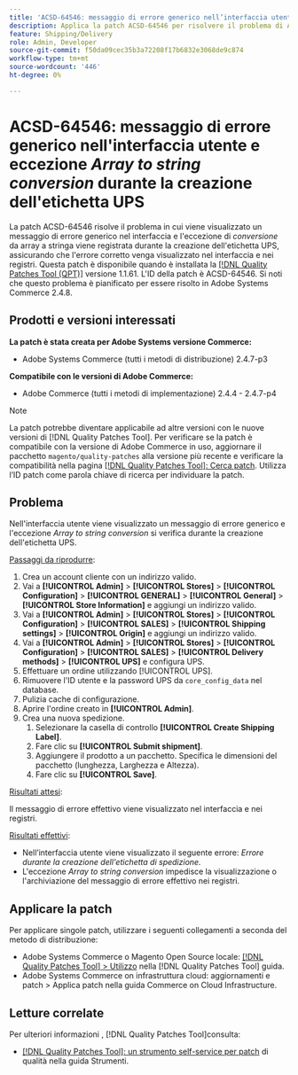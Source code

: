 ```yaml
---
title: 'ACSD-64546: messaggio di errore generico nell’interfaccia utente e eccezione di conversione da array a stringa durante la creazione dell’etichetta UPS'
description: Applica la patch ACSD-64546 per risolvere il problema di Adobe Commerce, in cui viene visualizzato un messaggio di errore generico nell’interfaccia utente e l’eccezione Array to String conversion viene registrata durante la creazione dell’etichetta UPS. La patch fa sì che l’errore corretto venga visualizzato nell’interfaccia utente e nei registri.
feature: Shipping/Delivery
role: Admin, Developer
source-git-commit: f50da09cec35b3a72208f17b6832e3068de9c874
workflow-type: tm+mt
source-wordcount: '446'
ht-degree: 0%

---
```



# ACSD-64546: messaggio di errore generico nell&#39;interfaccia utente e eccezione *Array to string conversion* durante la creazione dell&#39;etichetta UPS

La patch ACSD-64546 risolve il problema in cui viene visualizzato un messaggio di errore generico nel interfaccia e l&#39;eccezione di *conversione* da array a stringa viene registrata durante la creazione dell&#39;etichetta UPS, assicurando che l&#39;errore corretto venga visualizzato nel interfaccia e nei registri. Questa patch è disponibile quando è installata la [[!DNL Quality Patches Tool (QPT)]](/help/tools/quality-patches-tool/quality-patches-tool-to-self-serve-quality-patches.md) versione 1.1.61. L&#39;ID della patch è ACSD-64546. Si noti che questo problema è pianificato per essere risolto in Adobe Systems Commerce 2.4.8.

## Prodotti e versioni interessati

**La patch è stata creata per Adobe Systems versione Commerce:**
* Adobe Systems Commerce (tutti i metodi di distribuzione) 2.4.7-p3

**Compatibile con le versioni di Adobe Commerce:**
* Adobe Commerce (tutti i metodi di implementazione) 2.4.4 - 2.4.7-p4

>[!NOTE]
>
>La patch potrebbe diventare applicabile ad altre versioni con le nuove versioni di [!DNL Quality Patches Tool]. Per verificare se la patch è compatibile con la versione di Adobe Commerce in uso, aggiornare il pacchetto `magento/quality-patches` alla versione più recente e verificare la compatibilità nella pagina [[!DNL Quality Patches Tool]: Cerca patch](https://experienceleague.adobe.com/tools/commerce-quality-patches/index.html). Utilizza l’ID patch come parola chiave di ricerca per individuare la patch.

## Problema

Nell&#39;interfaccia utente viene visualizzato un messaggio di errore generico e l&#39;eccezione *Array to string conversion* si verifica durante la creazione dell&#39;etichetta UPS.

<u>Passaggi da riprodurre</u>:

1. Crea un account cliente con un indirizzo valido.
1. Vai a **[!UICONTROL Admin]** > **[!UICONTROL Stores]** > **[!UICONTROL Configuration]** > **[!UICONTROL GENERAL]** > **[!UICONTROL General]** > **[!UICONTROL Store Information]** e aggiungi un indirizzo valido.
1. Vai a **[!UICONTROL Admin]** > **[!UICONTROL Stores]** > **[!UICONTROL Configuration]** > **[!UICONTROL SALES]** > **[!UICONTROL Shipping settings]** > **[!UICONTROL Origin]** e aggiungi un indirizzo valido.
1. Vai a **[!UICONTROL Admin]** > **[!UICONTROL Stores]** > **[!UICONTROL Configuration]** > **[!UICONTROL SALES]** > **[!UICONTROL Delivery methods]** > **[!UICONTROL UPS]** e configura UPS.
1. Effettuare un ordine utilizzando [!UICONTROL UPS].
1. Rimuovere l&#39;ID utente e la password UPS da `core_config_data` nel database.
1. Pulizia cache di configurazione.
1. Aprire l&#39;ordine creato in **[!UICONTROL Admin]**.
1. Crea una nuova spedizione.
   1. Selezionare la casella di controllo **[!UICONTROL Create Shipping Label]**.
   1. Fare clic su **[!UICONTROL Submit shipment]**.
   1. Aggiungere il prodotto a un pacchetto. Specifica le dimensioni del pacchetto (lunghezza, Larghezza e Altezza).
   1. Fare clic su **[!UICONTROL Save]**.

<u>Risultati attesi</u>:

Il messaggio di errore effettivo viene visualizzato nel interfaccia e nei registri.

<u>Risultati effettivi</u>:

* Nell’interfaccia utente viene visualizzato il seguente errore:
  *Errore durante la creazione dell&#39;etichetta di spedizione.*
* L&#39;eccezione *Array to string conversion* impedisce la visualizzazione o l&#39;archiviazione del messaggio di errore effettivo nei registri.

## Applicare la patch

Per applicare singole patch, utilizzare i seguenti collegamenti a seconda del metodo di distribuzione:
* Adobe Systems Commerce o Magento Open Source locale: [[!DNL Quality Patches Tool] > Utilizzo](/help/tools/quality-patches-tool/usage.md) nella [!DNL Quality Patches Tool] guida.
* Adobe Systems Commerce on infrastruttura cloud: aggiornamenti e patch > Applica patch nella guida Commerce on Cloud Infrastructure.

## Letture correlate

Per ulteriori informazioni , [!DNL Quality Patches Tool]consulta:
* [[!DNL Quality Patches Tool]: un strumento self-service per patch](/help/tools/quality-patches-tool/quality-patches-tool-to-self-serve-quality-patches.md) di qualità nella guida Strumenti.
